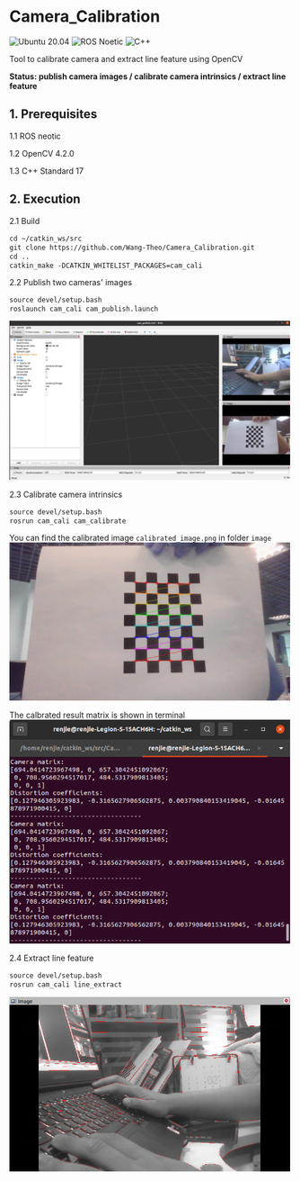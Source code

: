 # Camera_Calibration

![Ubuntu 20.04](https://img.shields.io/badge/OS-Ubuntu_20.04-informational?style=flat&logo=ubuntu&logoColor=white&color=2bbc8a)
![ROS Noetic](https://img.shields.io/badge/Tools-ROS_Noetic-informational?style=flat&logo=ROS&logoColor=white&color=2bbc8a)
![C++](https://img.shields.io/badge/Code-C++-informational?style=flat&logo=c%2B%2B&logoColor=white&color=2bbc8a)

Tool to calibrate camera and extract line feature using OpenCV

**Status: publish camera images / calibrate camera intrinsics / extract line feature**

## 1. Prerequisites
1.1 ROS neotic

1.2 OpenCV 4.2.0

1.3 C++ Standard 17

## 2. Execution
2.1 Build
```
cd ~/catkin_ws/src
git clone https://github.com/Wang-Theo/Camera_Calibration.git
cd ..
catkin_make -DCATKIN_WHITELIST_PACKAGES=cam_cali
```

2.2 Publish two cameras' images
```
source devel/setup.bash
roslaunch cam_cali cam_publish.launch 
```
<img src="image/cam_publish_.png" width="500" alt="image_publish"/>

2.3 Calibrate camera intrinsics
```
source devel/setup.bash
rosrun cam_cali cam_calibrate
```
You can find the calibrated image `calibrated_image.png` in folder `image`  
<img src="image/calibrated_image.png" width="500" alt="image_calibrated"/>

The calbrated result matrix is shown in terminal  
<img src="image/cam_cali_result.png" width="500" alt="calibrate_result"/>

2.4 Extract line feature
```
source devel/setup.bash
rosrun cam_cali line_extract
```
<img src="image/line_extract_example.png" width="500" alt="line_extracted"/>
